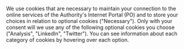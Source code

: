 We use cookies that are necessary to maintain your connection to the online services of the Authority's Internet Portal (PO) and to store your choices in relation to optional cookies ("Necessary").
Only with your consent will we use any of the following optional cookies you choose ("Analysis", "LinkedIn", "Twitter"). You can see information about each category of cookies by hovering over each option.
